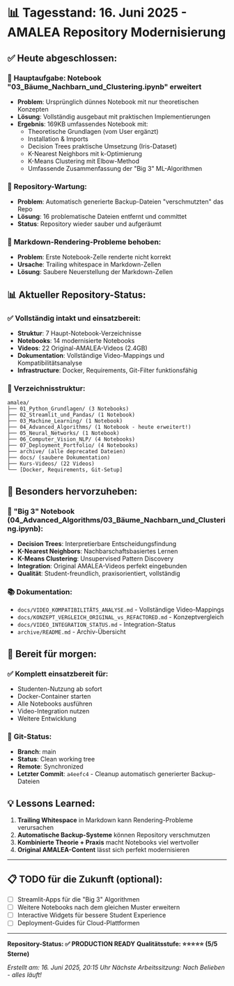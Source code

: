 # 📊 Tagesstand: 16. Juni 2025 - AMALEA Repository Modernisierung

## ✅ **Heute abgeschlossen:**

### 🎯 **Hauptaufgabe: Notebook "03_Bäume_Nachbarn_und_Clustering.ipynb" erweitert**
- **Problem**: Ursprünglich dünnes Notebook mit nur theoretischen Konzepten
- **Lösung**: Vollständig ausgebaut mit praktischen Implementierungen
- **Ergebnis**: 169KB umfassendes Notebook mit:
  - Theoretische Grundlagen (vom User ergänzt)
  - Installation & Imports
  - Decision Trees praktische Umsetzung (Iris-Dataset)
  - K-Nearest Neighbors mit k-Optimierung
  - K-Means Clustering mit Elbow-Method
  - Umfassende Zusammenfassung der "Big 3" ML-Algorithmen

### 🧹 **Repository-Wartung:**
- **Problem**: Automatisch generierte Backup-Dateien "verschmutzten" das Repo
- **Lösung**: 16 problematische Dateien entfernt und committet
- **Status**: Repository wieder sauber und aufgeräumt

### 🔧 **Markdown-Rendering-Probleme behoben:**
- **Problem**: Erste Notebook-Zelle renderte nicht korrekt
- **Ursache**: Trailing whitespace in Markdown-Zellen
- **Lösung**: Saubere Neuerstellung der Markdown-Zellen

## 📊 **Aktueller Repository-Status:**

### ✅ **Vollständig intakt und einsatzbereit:**
- **Struktur**: 7 Haupt-Notebook-Verzeichnisse
- **Notebooks**: 14 modernisierte Notebooks
- **Videos**: 22 Original-AMALEA-Videos (2.4GB)
- **Dokumentation**: Vollständige Video-Mappings und Kompatibilitätsanalyse
- **Infrastructure**: Docker, Requirements, Git-Filter funktionsfähig

### 📁 **Verzeichnisstruktur:**
```
amalea/
├── 01_Python_Grundlagen/ (3 Notebooks)
├── 02_Streamlit_und_Pandas/ (1 Notebook)
├── 03_Machine_Learning/ (1 Notebook)
├── 04_Advanced_Algorithms/ (1 Notebook - heute erweitert!)
├── 05_Neural_Networks/ (1 Notebook)
├── 06_Computer_Vision_NLP/ (4 Notebooks)
├── 07_Deployment_Portfolio/ (4 Notebooks)
├── archive/ (alle deprecated Dateien)
├── docs/ (saubere Dokumentation)
├── Kurs-Videos/ (22 Videos)
└── [Docker, Requirements, Git-Setup]
```

## 🎯 **Besonders hervorzuheben:**

### 🌟 **"Big 3" Notebook (04_Advanced_Algorithms/03_Bäume_Nachbarn_und_Clustering.ipynb):**
- **Decision Trees**: Interpretierbare Entscheidungsfindung
- **K-Nearest Neighbors**: Nachbarschaftsbasiertes Lernen
- **K-Means Clustering**: Unsupervised Pattern Discovery
- **Integration**: Original AMALEA-Videos perfekt eingebunden
- **Qualität**: Student-freundlich, praxisorientiert, vollständig

### 📚 **Dokumentation:**
- `docs/VIDEO_KOMPATIBILITÄTS_ANALYSE.md` - Vollständige Video-Mappings
- `docs/KONZEPT_VERGLEICH_ORIGINAL_vs_REFACTORED.md` - Konzeptvergleich
- `docs/VIDEO_INTEGRATION_STATUS.md` - Integration-Status
- `archive/README.md` - Archiv-Übersicht

## 🚀 **Bereit für morgen:**

### ✅ **Komplett einsatzbereit für:**
- Studenten-Nutzung ab sofort
- Docker-Container starten
- Alle Notebooks ausführen
- Video-Integration nutzen
- Weitere Entwicklung

### 🔄 **Git-Status:**
- **Branch**: main
- **Status**: Clean working tree
- **Remote**: Synchronized
- **Letzter Commit**: `a4eefc4` - Cleanup automatisch generierter Backup-Dateien

## 💡 **Lessons Learned:**

1. **Trailing Whitespace** in Markdown kann Rendering-Probleme verursachen
2. **Automatische Backup-Systeme** können Repository verschmutzen
3. **Kombinierte Theorie + Praxis** macht Notebooks viel wertvoller
4. **Original AMALEA-Content** lässt sich perfekt modernisieren

---

## 📋 **TODO für die Zukunft (optional):**
- [ ] Streamlit-Apps für die "Big 3" Algorithmen
- [ ] Weitere Notebooks nach dem gleichen Muster erweitern
- [ ] Interactive Widgets für bessere Student Experience
- [ ] Deployment-Guides für Cloud-Plattformen

---

**Repository-Status: ✅ PRODUCTION READY**
**Qualitätsstufe: ⭐⭐⭐⭐⭐ (5/5 Sterne)**

*Erstellt am: 16. Juni 2025, 20:15 Uhr*
*Nächste Arbeitssitzung: Nach Belieben - alles läuft!*
